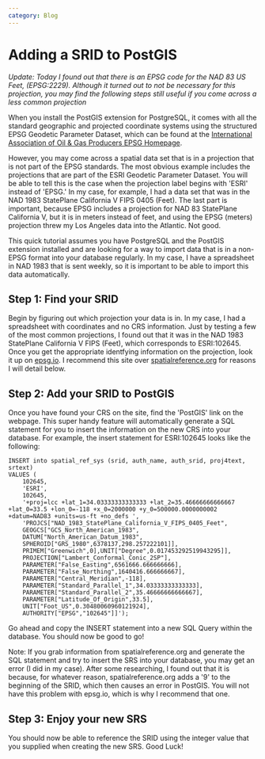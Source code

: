 ```yaml
---
category: Blog
---
```

# Adding a SRID to PostGIS
_Update: Today I found out that there is an EPSG code for the NAD 83 US Feet, (EPSG:2229). Although it turned out to not be necessary for this projection, you may find the following steps still useful if you come across a less common projection_

When you install the PostGIS extension for PostgreSQL, it comes with all the standard geographic and projected coordinate systems using the
structured EPSG Geodetic Parameter Dataset, which can be found at the [International Association of Oil & Gas Producers EPSG Homepage](http://www.epsg.org/).

However, you may come across a spatial data set that is in a projection that is not part of the EPSG standards. The most obvious example includes
the projections that are part of the ESRI Geodetic Parameter Dataset. You will be able to tell this is the case when the projection label begins
with 'ESRI' instead of 'EPSG.' In my case, for example, I had a data set that was in the NAD 1983 StatePlane California V FIPS 0405 (Feet). The last
part is important, because EPSG includes a projection for NAD 83 StatePlane California V, but it is in meters instead of feet, and using the EPSG (meters)
projection threw my Los Angeles data into the Atlantic. Not good.

This quick tutorial assumes you have PostgreSQL and the PostGIS extension installed and are looking for a way to import data that is in a non-EPSG
format into your database regularly. In my case, I have a spreadsheet in NAD 1983 that is sent weekly, so it is important to be able to import this
data automatically.

## Step 1: Find your SRID
Begin by figuring out which projection your data is in. In my case, I had a spreadsheet with coordinates and no CRS information. Just by testing a few of the
most common projections, I found out that it was in the NAD 1983 StatePlane California V FIPS (Feet), which corresponds to ESRI:102645. Once you get the 
appropriate identfying information on the projection, look it up on [epsg.io](https://epsg.io/). I recommend this site over 
[spatialreference.org](http://www.spatialreference.org/) for reasons I will detail below.

## Step 2: Add your SRID to PostGIS
Once you have found your CRS on the site, find the 'PostGIS' link on the webpage. This super handy feature will automatically
generate a SQL statement for you to insert the information on the new CRS into your database. For example, the insert statement for ESRI:102645 looks like the following:
```
INSERT into spatial_ref_sys (srid, auth_name, auth_srid, proj4text, srtext)
VALUES ( 
    102645,
    'ESRI',
    102645,
    '+proj=lcc +lat_1=34.03333333333333 +lat_2=35.46666666666667 +lat_0=33.5 +lon_0=-118 +x_0=2000000 +y_0=500000.0000000002 +datum=NAD83 +units=us-ft +no_defs ',
    'PROJCS["NAD_1983_StatePlane_California_V_FIPS_0405_Feet",
    GEOGCS["GCS_North_American_1983",
    DATUM["North_American_Datum_1983",
    SPHEROID["GRS_1980",6378137,298.257222101]],
    PRIMEM["Greenwich",0],UNIT["Degree",0.017453292519943295]],
    PROJECTION["Lambert_Conformal_Conic_2SP"],
    PARAMETER["False_Easting",6561666.666666666],
    PARAMETER["False_Northing",1640416.666666667],
    PARAMETER["Central_Meridian",-118],
    PARAMETER["Standard_Parallel_1",34.03333333333333],
    PARAMETER["Standard_Parallel_2",35.46666666666667],
    PARAMETER["Latitude_Of_Origin",33.5],
    UNIT["Foot_US",0.30480060960121924],
    AUTHORITY["EPSG","102645"]]');
```
Go ahead and copy the INSERT statement into a new SQL Query within the database. You should now be good to go!

Note: If you grab information from spatialreference.org and generate the SQL statement and try to insert the SRS into your database, you may get an error (I did in my case). After some researching, I found out that it is because, for whatever reason, spatialreference.org adds a '9' to the beginning of the SRID, which then causes an error in PostGIS. You will not have this problem with epsg.io, which is why I recommend that one.

## Step 3: Enjoy your new SRS
You should now be able to reference the SRID using the integer value that you supplied when creating the new SRS. Good Luck!
